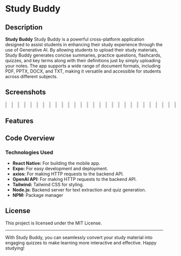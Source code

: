 # Study Buddy

## Description

**Study Buddy** Study Buddy is a powerful cross-platform application designed to assist students in enhancing their study experience through the use of Generative AI. By allowing students to upload their study materials, Study Buddy generates concise summaries, practice questions, flashcards, quizzes, and key terms along with their definitions just by simply uploading your notes. The app supports a wide range of document formats, including PDF, PPTX, DOCX, and TXT, making it versatile and accessible for students across different subjects.

## Screenshots

<div style="display:flex;" >

<img src="/assets/screenshots/30 -portrait.png" width="20%" >
<img src="/assets/screenshots/26 -portrait.png" width="20%" >
<img src="/assets/screenshots/25 -portrait.png" width="20%" >
<img src="/assets/screenshots/24 -portrait.png" width="20%" >
<img src="/assets/screenshots/23 -portrait.png" width="20%" >
<img src="/assets/screenshots/22 -portrait.png" width="20%" >
<img src="/assets/screenshots/21 -portrait.png" width="20%" >
<img src="/assets/screenshots/20 -portrait.png" width="20%" >
<img src="/assets/screenshots/19 -portrait.png" width="20%" >
<img src="/assets/screenshots/27 -portrait.png" width="20%" >
<img src="/assets/screenshots/18 -portrait.png" width="20%" >
<img src="/assets/screenshots/17 -portrait.png" width="20%" >
<img src="/assets/screenshots/16 -portrait.png" width="20%" >
<img src="/assets/screenshots/15 -portrait.png" width="20%" >
<img src="/assets/screenshots/14 -portrait.png" width="20%" >
<img src="/assets/screenshots/13 -portrait.png" width="20%" >
<img src="/assets/screenshots/12 -portrait.png" width="20%" >
<img src="/assets/screenshots/11 -portrait.png" width="20%" >
<img src="/assets/screenshots/10 -portrait.png" width="20%" >
<img src="/assets/screenshots/9 -portrait.png" width="20%" >
<img src="/assets/screenshots/8 -portrait.png" width="20%" >
<img src="/assets/screenshots/7 -portrait.png" width="20%" >
<img src="/assets/screenshots/6 -portrait.png" width="20%" >
<img src="/assets/screenshots/5 -portrait.png" width="20%" >
<img src="/assets/screenshots/4 -portrait.png" width="20%" >
<img src="/assets/screenshots/3 -portrait.png" width="20%" >
<img src="/assets/screenshots/2 -portrait.png" width="20%" >
<img src="/assets/screenshots/1 -portrait.png" width="20%" >

</div>

## Features

## Code Overview

### Technologies Used

- **React Native:** For building the mobile app.
- **Expo:** For easy development and deployment.
- **axios:** For making HTTP requests to the backend API.
- **OpenAI API:** For making HTTP requests to the backend API.
- **Tailwind:** Tailwind CSS for styling.
- **Node.js:** Backend server for text extraction and quiz generation.
- **NPM:** Package manager

## License

This project is licensed under the MIT License.

---

With Study Buddy, you can seamlessly convert your study material into engaging quizzes to make learning more interactive and effective. Happy studying!
